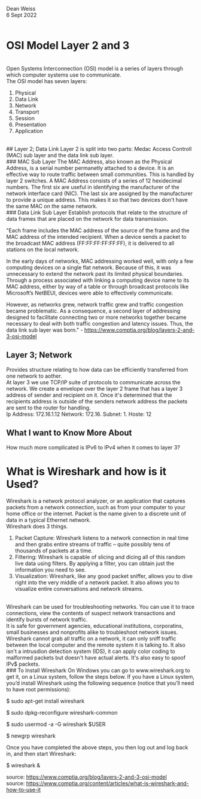 Dean Weiss <br>
6 Sept 2022
<br>
<br>
# OSI Model Layer 2 and 3
<br>
Open Systems Interconnection (OSI) model is a series of layers through which computer systems use to communicate.
<br>
The OSI model has seven layers:
<ol>
  <li>Physical</li>
  <li>Data Link</li>
  <li>Network</li>
  <li>Transport</li>
  <li>Session</li>
  <li>Presentation</li>
  <li>Application</li>
</ol>
<br>
 ## Layer 2; Data Link
Layer 2 is split into two parts: Medac Access Controll (MAC) sub layer and the data link sub layer. 
<br>
### MAC Sub Layer
The MAC Address, also known as the Physical Address, is a serial number permanetly attached to a device. It is an effective way to route traffic between small communities. This is handled by layer 2 switches. A MAC Address consists of a series of 12 hexidecimal numbers. The first six are useful in identifying the manufacturer of the network interface card (NIC). The last six are assigned by the manufacturer to provide a unique address. This makes it so that two devices don't have the same MAC on the same network.
<br>
### Data Link Sub Layer
Establish protocols that relate to the structure of data frames that are placed on the network for data transmission. 

"Each frame includes the MAC address of the source of the frame and the MAC address of the intended recipient. When a device sends a packet to the broadcast MAC address (FF:FF:FF:FF:FF:FF), it is delivered to all stations on the local network.

In the early days of networks, MAC addressing worked well, with only a few computing devices on a single flat network. Because of this, it was unnecessary to extend the network past its limited physical boundaries. Through a process associated with linking a computing device name to its MAC address, either by way of a table or through broadcast protocols like Microsoft’s NetBEUI, devices were able to effectively communicate.

However, as networks grew, network traffic grew and traffic congestion became problematic. As a consequence, a second layer of addressing designed to facilitate connecting two or more networks together became necessary to deal with both traffic congestion and latency issues. Thus, the data link sub layer was born." - https://www.comptia.org/blog/layers-2-and-3-osi-model

## Layer 3; Network
Provides structure relating to how data can be efficiently transferred from one network to aother.
<br>
At layer 3 we use TCP/IP suite of protocols to communicate across the network. We create a envelope over the layer 2 frame that has a layer 3 address of sender and recipient on it. Once it's determined that the recipients address is outside of the senders network address the packets are sent to the router for handling.
<br>
Ip Address: 172.16.1.12
Network: 172.16.
Subnet: 1.
Hoste: 12

## What I want to Know More About

How much more complicated is IPv6 to IPv4 when it comes to layer 3?


# What is Wireshark and how is it Used?
Wireshark is a network protocol analyzer, or an application that captures packets from a network connection, such as from your computer to your home office or the internet. Packet is the name given to a discrete unit of data in a typical Ethernet network.
<br>
Wireshark does 3 things.
1. Packet Capture: Wireshark listens to a network connection in real time and then grabs entire streams of traffic – quite possibly tens of thousands of packets at a time.
2. Filtering: Wireshark is capable of slicing and dicing all of this random live data using filters. By applying a filter, you can obtain just the information you need to see.
3. Visualization: Wireshark, like any good packet sniffer, allows you to dive right into the very middle of a network packet. It also allows you to visualize entire conversations and network streams.
<br>
Wireshark can be used for troubleshooting networks. You can use it to trace connections, view the contents of suspect network transactions and identify bursts of network traffic. 
<br>
It is safe for government agencies, educational institutions, corporatins, small businesses and nonprofits alike to troubleshoot network issues. Wireshark cannot grab all traffic on a network, it can only sniff traffic between the local computer and the remote system it is talking to. It also isn't a intrusdion detection system (IDS), it can apply color coding to malformed packets but doesn't have actual alerts. It's also easy to spoof IPv$ packets.
<br>
### To Install Wireshark
On Windows you can go to www.wireshark.org to get it, on a Linux system, follow the steps below.
If you have a Linux system, you’d install Wireshark using the following sequence (notice that you’ll need to have root permissions):

$ sudo apt-get install wireshark

$ sudo dpkg-reconfigure wireshark-common

$ sudo usermod -a -G wireshark $USER

$ newgrp wireshark

Once you have completed the above steps, you then log out and log back in, and then start Wireshark:

$ wireshark &



source: https://www.comptia.org/blog/layers-2-and-3-osi-model <br>
source: https://www.comptia.org/content/articles/what-is-wireshark-and-how-to-use-it
